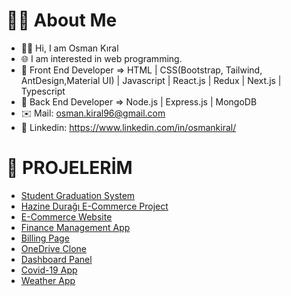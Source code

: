# **🧑‍💻 About Me**
- 🙋‍♂️ Hi, I am Osman Kıral
- 🌐 I am interested in web programming.
- 🎨 Front End Developer => HTML | CSS(Bootstrap, Tailwind, AntDesign,Material UI) | Javascript | React.js | Redux | Next.js | Typescript
- 🔧 Back End Developer => Node.js | Express.js | MongoDB
- ✉️ Mail: osman.kiral96@gmail.com
- 💼 Linkedin: https://www.linkedin.com/in/osmankiral/

# **🚀 PROJELERİM**
- [Student Graduation System](https://github.com/osmankiral/student-graduation-system)
- [Hazine Durağı E-Commerce Project](https://github.com/osmankiral/Hazine-Duragi-E-Commerce-Project)
- [E-Commerce Website](https://github.com/osmankiral/react-ecommerce-website)
- [Finance Management App](https://github.com/osmankiral/finance-management-app)
- [Billing Page](https://github.com/osmankiral/React-Billing-Page)
- [OneDrive Clone](https://github.com/osmankiral/OneDriveClone)
- [Dashboard Panel](https://github.com/osmankiral/Dashboard)
- [Covid-19 App](https://github.com/osmankiral/React-Covid19-App/tree/master)
- [Weather App](https://github.com/osmankiral/React-Weather-App)



